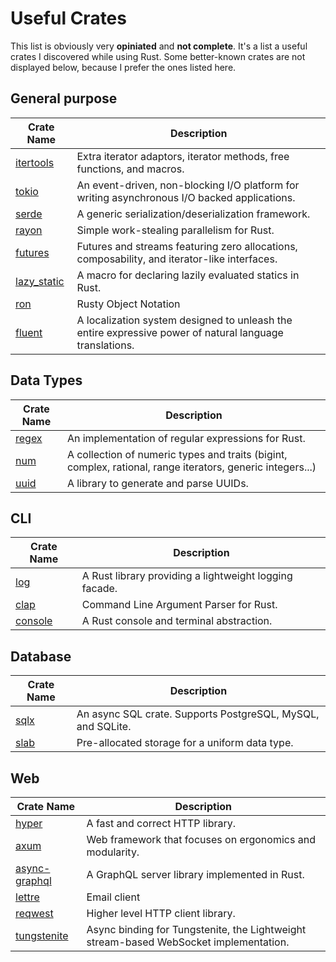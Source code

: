 # Useful Crates

This list is obviously very **opiniated** and **not complete**. It's a list a useful crates I discovered while using Rust. Some better-known crates are not displayed below, because I prefer the ones listed here.

## General purpose

| Crate Name                                          | Description                                                                                             |
| --------------------------------------------------- | ------------------------------------------------------------------------------------------------------- |
| [itertools](https://crates.io/crates/itertools)     | Extra iterator adaptors, iterator methods, free functions, and macros.                                  |
| [tokio](https://crates.io/crates/tokio)             | An event-driven, non-blocking I/O platform for writing asynchronous I/O backed applications.            |
| [serde](https://crates.io/crates/serde)             | A generic serialization/deserialization framework.                                                      |
| [rayon](https://crates.io/crates/rayon)             | Simple work-stealing parallelism for Rust.                                                              |
| [futures](https://crates.io/crates/futures)         | Futures and streams featuring zero allocations, composability, and iterator-like interfaces.            |
| [lazy_static](https://crates.io/crates/lazy_static) | A macro for declaring lazily evaluated statics in Rust.                                                 |
| [ron](https://crates.io/cratess/ron)                | Rusty Object Notation                                                                                   |
| [fluent](https://crates.io/crates/fluent)           | A localization system designed to unleash the entire expressive power of natural language translations. |

## Data Types

| Crate Name                              | Description                                                                                                |
| --------------------------------------- | ---------------------------------------------------------------------------------------------------------- |
| [regex](https://crates.io/crates/regex) | An implementation of regular expressions for Rust.                                                         |
| [num](https://crates.io/crates/num)     | A collection of numeric types and traits (bigint, complex, rational, range iterators, generic integers...) |
| [uuid](https://crates.io/crates/uuid)   | A library to generate and parse UUIDs.                                                                     |

## CLI

| Crate Name                                      | Description                                            |
| ----------------------------------------------- | ------------------------------------------------------ |
| [log](https://github.com/rust-lang/log)         | A Rust library providing a lightweight logging facade. |
| [clap](https://github.com/clap-rs/clap)         | Command Line Argument Parser for Rust.                 |
| [console](https://github.com/mitsuhiko/console) | A Rust console and terminal abstraction.               |

## Database

| Crate Name                            | Description                                                 |
| ------------------------------------- | ----------------------------------------------------------- |
| [sqlx](https://crates.io/crates/sqlx) | An async SQL crate. Supports PostgreSQL, MySQL, and SQLite. |
| [slab](https://crates.io/crates/slab) | Pre-allocated storage for a uniform data type.              |

## Web

| Crate Name                                                | Description                                                                           |
| --------------------------------------------------------- | ------------------------------------------------------------------------------------- |
| [hyper](https://crates.io/crates/hyper)                   | A fast and correct HTTP library.                                                      |
| [axum](https://crates.io/crates/axum)                     | Web framework that focuses on ergonomics and modularity.                              |
| [async-graphql](https://crates.io/crates/async-graphql)   | A GraphQL server library implemented in Rust.                                         |
| [lettre](https://crates.io/crates/lettre)                 | Email client                                                                          |
| [reqwest](https://crates.io/crates/reqwest)               | Higher level HTTP client library.                                                     |
| [tungstenite](https://crates.io/crates/async-tungstenite) | Async binding for Tungstenite, the Lightweight stream-based WebSocket implementation. |
